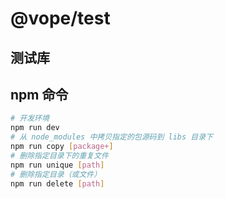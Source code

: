 # @vope/test

## 测试库

## npm 命令
```bash
# 开发环境
npm run dev
# 从 node_modules 中拷贝指定的包源码到 libs 目录下
npm run copy [package+]
# 删除指定目录下的重复文件
npm run unique [path]
# 删除指定目录（或文件）
npm run delete [path]
```